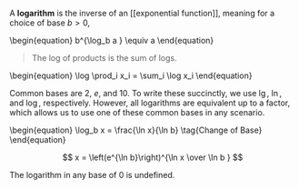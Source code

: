 A **logarithm** is the inverse of an [[exponential function]], meaning for a choice of base $b > 0$,

\begin{equation}
b^{\log_b a } \equiv a
\end{equation}

> The log of products is the sum of logs.

\begin{equation}
\log \prod_i x_i = \sum_i \log x_i
\end{equation}

Common bases are 2, $e$, and 10. To write these succinctly, we use $\lg$, $\ln$, and $\log$, respectively. However, all logarithms are equivalent up to a factor, which allows us to use one of these common bases in any scenario.

\begin{equation}
\log_b x = \frac{\ln x}{\ln b} \tag{Change of Base}
\end{equation}

$$
x = \left(e^{\ln b}\right)^{\ln x \over \ln b }
$$

The logarithm in any base of 0 is undefined.
